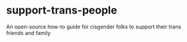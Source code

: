 # support-trans-people
An open-source how-to guide for cisgender folks to support their trans friends and family
